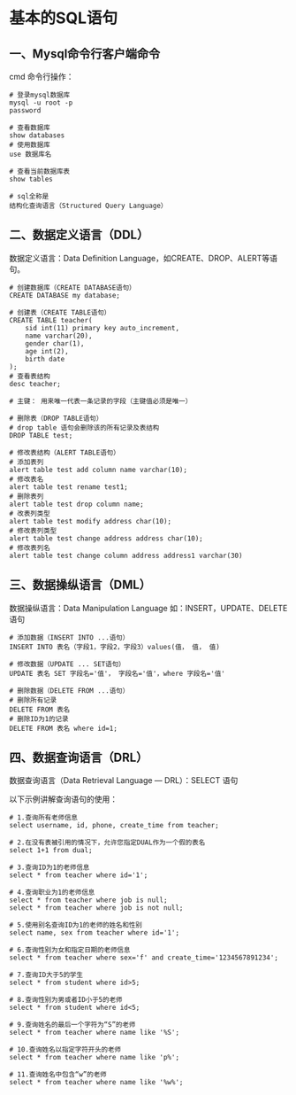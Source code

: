 # 基本的SQL语句

## 一、Mysql命令行客户端命令

cmd 命令行操作：

```shell
# 登录mysql数据库
mysql -u root -p
password

# 查看数据库
show databases 
# 使用数据库
use 数据库名

# 查看当前数据库表
show tables

# sql全称是
结构化查询语言（Structured Query Language）
```



## 二、数据定义语言（DDL）

数据定义语言：Data Definition Language，如CREATE、DROP、ALERT等语句。

```shell
# 创建数据库（CREATE DATABASE语句）
CREATE DATABASE my database;

# 创建表（CREATE TABLE语句）
CREATE TABLE teacher(
	sid int(11) primary key auto_increment,
	name varchar(20),
	gender char(1),
	age int(2),
	birth date
);
# 查看表结构
desc teacher;

# 主键： 用来唯一代表一条记录的字段（主键值必须是唯一）

# 删除表（DROP TABLE语句）
# drop table 语句会删除该的所有记录及表结构
DROP TABLE test;

# 修改表结构（ALERT TABLE语句）
# 添加表列
alert table test add column name varchar(10); 
# 修改表名
alert table test rename test1;
# 删除表列
alert table test drop column name;
# 改表列类型
alert table test modify address char(10);
# 修改表列类型
alert table test change address address char(10);
# 修改表列名
alert table test change column address address1 varchar(30)
```



## 三、数据操纵语言（DML）

数据操纵语言：Data Manipulation Language 如：INSERT，UPDATE、DELETE语句

```shell
# 添加数据（INSERT INTO ...语句）
INSERT INTO 表名（字段1，字段2，字段3）values(值， 值， 值)

# 修改数据（UPDATE ... SET语句）
UPDATE 表名 SET 字段名='值'， 字段名='值'，where 字段名='值'

# 删除数据（DELETE FROM ...语句）
# 删除所有记录
DELETE FROM 表名
# 删除ID为1的记录
DELETE FROM 表名 where id=1;
```



## 四、数据查询语言（DRL）

数据查询语言（Data Retrieval Language — DRL）：SELECT 语句

以下示例讲解查询语句的使用：

```shell
# 1.查询所有老师信息
select username, id, phone, create_time from teacher;

# 2.在没有表被引用的情况下，允许您指定DUAL作为一个假的表名
select 1+1 from dual;

# 3.查询ID为1的老师信息
select * from teacher where id='1';

# 4.查询职业为1的老师信息
select * from teacher where job is null;
select * from teacher where job is not null;

# 5.使用别名查询ID为1的老师的姓名和性别
select name, sex from teacher where id='1';

# 6.查询性别为女和指定日期的老师信息
select * from teacher where sex='f' and create_time='1234567891234';

# 7.查询ID大于5的学生
select * from student where id>5;

# 8.查询性别为男或者ID小于5的老师
select * from student where id<5;

# 9.查询姓名的最后一个字符为“S”的老师
select * from teacher where name like '%S';

# 10.查询姓名以指定字符开头的老师
select * from teacher where name like 'p%';

# 11.查询姓名中包含“w”的老师
select * from teacher where name like '%w%';
```



























